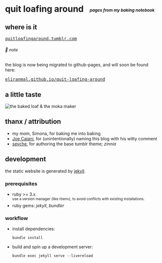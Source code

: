 
# quit loafing around &nbsp; <sub><sub><sup><sup>_pages from my baking notebook_</sup></sup></sub></sub>


## where is it

[<kbd>quitloafingaround.tumblr.com</kbd>][tumblr-qla]

###### :construction: note

the blog is now being migrated to github-pages, and will soon be found here:

[<kbd>eliranmal.github.io/quit-loafing-around</kbd>][ghpages-qla]


## a little taste

![the baked loaf & the moka maker][image-main]


## thanx / attribution

- my mom, Simona, for baking me into baking
- [Joe Caiani][linkedin-jc], for (unintentionally) naming this blog with his witty comment
- [seyche][tumblr-sc], for authoring the base tumblr theme; _zinnia_ 
                

## development  

the static website is generated by [jekyll][jekyll-home].

### prerequisites

- ruby >= 3.x  
  <sup>use a version manager (like rbenv), to avoid conflicts with existing installations.</sup>
- ruby gems: _jekyll_, _bundler_
                  
### workflow
 
- install dependencies:
  
      bundle install

- build and spin up a development server:

      bundle exec jekyll serve --livereload




[ghpages-qla]: https://eliranmal.github.io/quit-loafing-around
[tumblr-qla]: https://quitloafingaround.tumblr.com
[tumblr-sc]: https://seyche.tumblr.com
[linkedin-jc]: https://www.linkedin.com/in/joe-caiani/
[jekyll-home]: https://jekyllrb.com/
[image-main]: https://64.media.tumblr.com/2335f1a357889962e4669a2228e2fc28/b7e73a3fd04889f0-4c/s540x810/fb634875ea43f66a4c1455ca457254c28a7fa678.jpg

